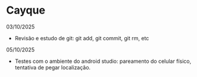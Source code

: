 # Cayque

03/10/2025
- Revisão e estudo de git: git add, git commit, git rm, etc

05/10/2025
- Testes com o ambiente do android studio: pareamento do celular físico, tentativa de pegar localização.